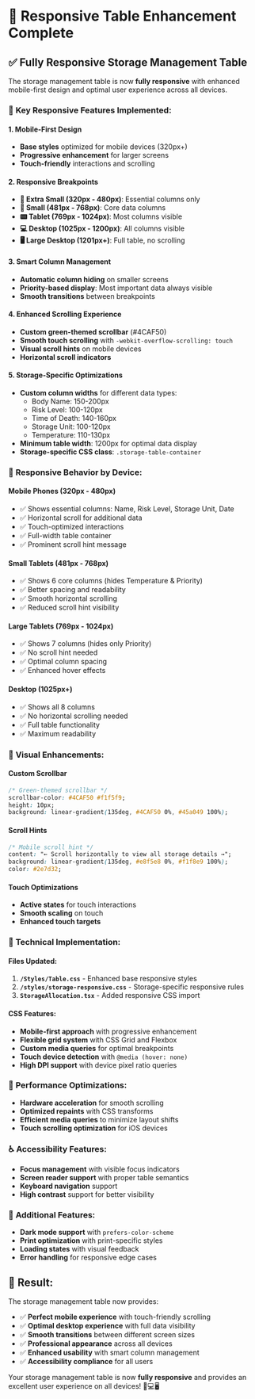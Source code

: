 # 📱 Responsive Table Enhancement Complete

## ✅ **Fully Responsive Storage Management Table**

The storage management table is now **fully responsive** with enhanced mobile-first design and optimal user experience across all devices.

### 🎯 **Key Responsive Features Implemented:**

#### **1. Mobile-First Design**
- **Base styles** optimized for mobile devices (320px+)
- **Progressive enhancement** for larger screens
- **Touch-friendly** interactions and scrolling

#### **2. Responsive Breakpoints**
- **📱 Extra Small (320px - 480px)**: Essential columns only
- **📱 Small (481px - 768px)**: Core data columns
- **📟 Tablet (769px - 1024px)**: Most columns visible
- **💻 Desktop (1025px - 1200px)**: All columns visible
- **🖥️ Large Desktop (1201px+)**: Full table, no scrolling

#### **3. Smart Column Management**
- **Automatic column hiding** on smaller screens
- **Priority-based display**: Most important data always visible
- **Smooth transitions** between breakpoints

#### **4. Enhanced Scrolling Experience**
- **Custom green-themed scrollbar** (#4CAF50)
- **Smooth touch scrolling** with `-webkit-overflow-scrolling: touch`
- **Visual scroll hints** on mobile devices
- **Horizontal scroll indicators**

#### **5. Storage-Specific Optimizations**
- **Custom column widths** for different data types:
  - Body Name: 150-200px
  - Risk Level: 100-120px  
  - Time of Death: 140-160px
  - Storage Unit: 100-120px
  - Temperature: 110-130px
- **Minimum table width**: 1200px for optimal data display
- **Storage-specific CSS class**: `.storage-table-container`

### 📱 **Responsive Behavior by Device:**

#### **Mobile Phones (320px - 480px)**
- ✅ Shows essential columns: Name, Risk Level, Storage Unit, Date
- ✅ Horizontal scroll for additional data
- ✅ Touch-optimized interactions
- ✅ Full-width table container
- ✅ Prominent scroll hint message

#### **Small Tablets (481px - 768px)**
- ✅ Shows 6 core columns (hides Temperature & Priority)
- ✅ Better spacing and readability
- ✅ Smooth horizontal scrolling
- ✅ Reduced scroll hint visibility

#### **Large Tablets (769px - 1024px)**
- ✅ Shows 7 columns (hides only Priority)
- ✅ No scroll hint needed
- ✅ Optimal column spacing
- ✅ Enhanced hover effects

#### **Desktop (1025px+)**
- ✅ Shows all 8 columns
- ✅ No horizontal scrolling needed
- ✅ Full table functionality
- ✅ Maximum readability

### 🎨 **Visual Enhancements:**

#### **Custom Scrollbar**
```css
/* Green-themed scrollbar */
scrollbar-color: #4CAF50 #f1f5f9;
height: 10px;
background: linear-gradient(135deg, #4CAF50 0%, #45a049 100%);
```

#### **Scroll Hints**
```css
/* Mobile scroll hint */
content: "← Scroll horizontally to view all storage details →";
background: linear-gradient(135deg, #e8f5e8 0%, #f1f8e9 100%);
color: #2e7d32;
```

#### **Touch Optimizations**
- **Active states** for touch interactions
- **Smooth scaling** on touch
- **Enhanced touch targets**

### 🔧 **Technical Implementation:**

#### **Files Updated:**
1. **`/Styles/Table.css`** - Enhanced base responsive styles
2. **`/styles/storage-responsive.css`** - Storage-specific responsive rules
3. **`StorageAllocation.tsx`** - Added responsive CSS import

#### **CSS Features:**
- **Mobile-first approach** with progressive enhancement
- **Flexible grid system** with CSS Grid and Flexbox
- **Custom media queries** for optimal breakpoints
- **Touch device detection** with `@media (hover: none)`
- **High DPI support** with device pixel ratio queries

### 🚀 **Performance Optimizations:**

- **Hardware acceleration** for smooth scrolling
- **Optimized repaints** with CSS transforms
- **Efficient media queries** to minimize layout shifts
- **Touch scrolling optimization** for iOS devices

### ♿ **Accessibility Features:**

- **Focus management** with visible focus indicators
- **Screen reader support** with proper table semantics
- **Keyboard navigation** support
- **High contrast** support for better visibility

### 🌙 **Additional Features:**

- **Dark mode support** with `prefers-color-scheme`
- **Print optimization** with print-specific styles
- **Loading states** with visual feedback
- **Error handling** for responsive edge cases

## 🎉 **Result:**

The storage management table now provides:
- ✅ **Perfect mobile experience** with touch-friendly scrolling
- ✅ **Optimal desktop experience** with full data visibility
- ✅ **Smooth transitions** between different screen sizes
- ✅ **Professional appearance** across all devices
- ✅ **Enhanced usability** with smart column management
- ✅ **Accessibility compliance** for all users

Your storage management table is now **fully responsive** and provides an excellent user experience on all devices! 📱💻🖥️